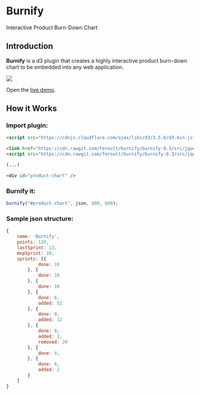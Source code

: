 # Burnify
Interactive Product Burn-Down Chart

## Introduction

**Burnify** is a d3 plugin that creates a highly interactive product burn-down chart to be embedded into any web application.

![](https://github.com/feroult/burnify/blob/master/sample.png)

Open the [live demo](https://cdn.rawgit.com/feroult/burnify/burnify-0.3/test/products.html).


## How it Works

### Import plugin:
```html
<script src="https://cdnjs.cloudflare.com/ajax/libs/d3/3.5.6/d3.min.js" charset="utf-8"></script>

<link href="https://cdn.rawgit.com/feroult/burnify/burnify-0.3/src/jquery.burnify.css" rel="stylesheet" type="text/css">
<script src="https://cdn.rawgit.com/feroult/burnify/burnify-0.3/src/jquery.burnify.js"></script>

(...)

<div id="product-chart" />
```

### Burnify it:
```javascript
burnify("#product-chart", json, 800, 600);
```

### Sample json structure:
```javascript
{
    name: 'Burnify',
    points: 120,
    lastSprint: 13,
    mvpSprint: 10,
    sprints: [{
            done: 10
        }, {
            done: 10
        }, {
            done: 10
        }, {
            done: 6,
            added: 52
        }, {
            done: 8,
            added: 12
        }, {
            done: 8,
            added: 2,
            removed: 20
        }, {
            done: 4,
        }, {
            done: 6,
            added: 2
        }
    ]
}
```
